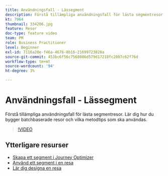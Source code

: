 ```yaml
---
title: Användningsfall - Lässegment
description: Förstå tillämpliga användningsfall för lästa segmentresor. Lär dig hur du bygger batchbaserade resor och vilka metodtips som ska användas.
kt: 7964
thumbnail: 334206.jpg
feature: Resor
doc-type: feature video
team: PM
role: Business Practitioner
level: Beginner
exl-id: 7116a20e-f46a-4676-8b16-21699723828a
source-git-commit: 453bc6f56c7568086d579d17218fc2807c62f76d
workflow-type: tm+mt
source-wordcount: '94'
ht-degree: 3%

---
```


# Användningsfall - Lässegment

Förstå tillämpliga användningsfall för lästa segmentresor. Lär dig hur du bygger batchbaserade resor och vilka metodtips som ska användas.

>[!VIDEO](https://video.tv.adobe.com/v/334206?quality=12)

## Ytterligare resurser

* [Skapa ett segment i Journey Optimizer](https://experienceleague.adobe.com/docs/journey-optimizer/using/segment/creating-a-segment.html)
* [Använd ett segment i en resa](https://experienceleague.adobe.com/docs/journey-optimizer/using/orchestrate-journeys/about-journey-building/read-segment.html)
* [Lär dig designa en resa](https://experienceleague.adobe.com/docs/journey-optimizer/using/orchestrate-journeys/create-journey/using-the-journey-designer.html)
